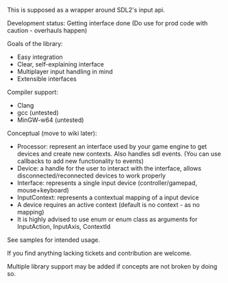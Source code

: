 This is supposed as a wrapper around SDL2's input api.

Development status: Getting interface done (Do use for prod code with caution - overhauls happen)

Goals of the library:
* Easy integration
* Clear, self-explaining interface
* Multiplayer input handling in mind
* Extensible interfaces


Compiler support:
* Clang
* gcc (untested)
* MinGW-w64 (untested)

Conceptual (move to wiki later):
* Processor: represent an interface used by your game engine to get devices and create new contexts. Also handles sdl events. (You can use callbacks to add new functionality to events)
* Device: a handle for the user to interact with the interface, allows disconnected/reconnected devices to work properly
* Interface: represents a single input device (controller/gamepad, mouse+keyboard)
* InputContext: represents a contextual mapping of a input device
* A device requires an active context (default is no context - as no mapping)
* It is highly advised to use enum or enum class as arguments for InputAction, InputAxis, ContextId

See samples for intended usage.

If you find anything lacking tickets and contribution are welcome.

Multiple library support may be added if concepts are not broken by doing so.
